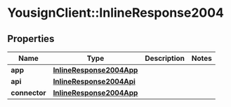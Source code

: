 # YousignClient::InlineResponse2004

## Properties
Name | Type | Description | Notes
------------ | ------------- | ------------- | -------------
**app** | [**InlineResponse2004App**](InlineResponse2004App.md) |  | 
**api** | [**InlineResponse2004Api**](InlineResponse2004Api.md) |  | 
**connector** | [**InlineResponse2004App**](InlineResponse2004App.md) |  | 

